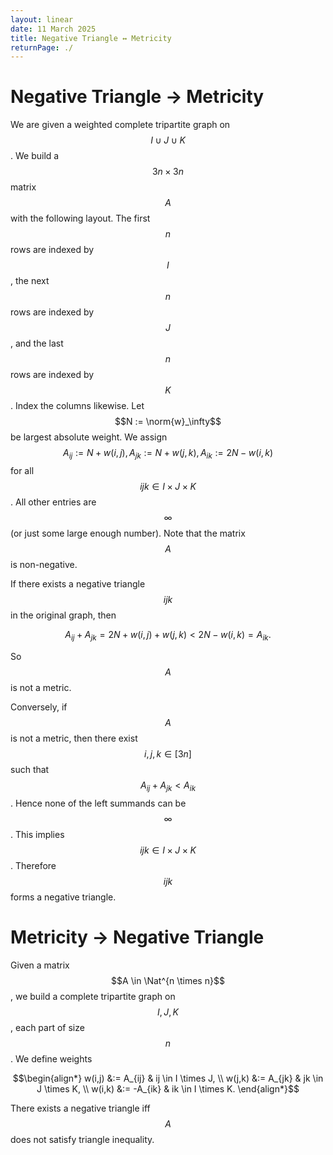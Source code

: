 ```yaml
---
layout: linear
date: 11 March 2025
title: Negative Triangle ↔ Metricity
returnPage: ./
---
```

# Negative Triangle → Metricity

We are given a weighted complete tripartite graph on $$I \cup J \cup K$$. We build a $$3n \times 3n$$ matrix $$A$$ with the following layout. The first $$n$$ rows are indexed by $$I$$, the next $$n$$ rows are indexed by $$J$$, and the last $$n$$ rows are indexed by $$K$$. Index the columns likewise. Let $$N := \norm{w}_\infty$$ be largest absolute weight. We assign
$$A_{ij} := N + w(i,j),\, A_{jk} := N + w(j,k),\, A_{ik} := 2N - w(i,k)$$ for all $$ijk \in I \times J \times K$$. All other entries are $$\infty$$ (or just some large enough number). Note that the matrix $$A$$ is non-negative.

If there exists a negative triangle $$ijk$$ in the original graph, then

$$A_{ij} + A_{jk} = 2N + w(i,j) + w(j,k) < 2N - w(i,k) = A_{ik}.$$

So $$A$$ is not a metric.

Conversely, if $$A$$ is not a metric, then there exist $$i,j,k \in [3n]$$ such that $$A_{ij} + A_{jk} < A_{ik}$$. Hence none of the left summands can be $$\infty$$. This implies $$ijk \in I \times J \times K$$. Therefore $$ijk$$ forms a negative triangle.

# Metricity → Negative Triangle

Given a matrix $$A \in \Nat^{n \times n}$$, we build a complete tripartite graph on $$I, J, K$$, each part of size $$n$$. We define weights

$$\begin{align*}
	w(i,j) &:= A_{ij} & ij \in I \times J, \\
	w(j,k) &:= A_{jk} & jk \in J \times K, \\
	w(i,k) &:= -A_{ik} & ik \in I \times K.
\end{align*}$$

There exists a negative triangle iff $$A$$ does not satisfy triangle inequality.
